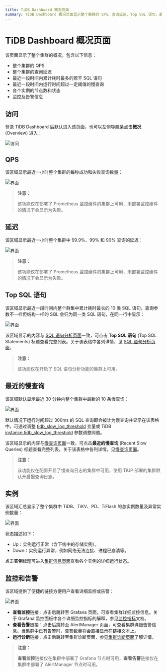 ```yaml
---
title: TiDB Dashboard 概况页面
summary: TiDB Dashboard 概况页面显示整个集群的 QPS、查询延迟、Top SQL 语句、最近的慢查询、实例状态和监控及告警信息。登录后默认进入该页面，也可通过左侧导航条点击概况进入。包含最近一小时整个集群的 QPS 和查询延迟，以及最近一段时间内累计耗时最多的 SQL 语句和运行时间超过一定阈值的慢查询。还显示各个实例的节点数和状态，以及提供了便捷的链接方便用户查看详细监控或告警。
---
```


# TiDB Dashboard 概况页面

该页面显示了整个集群的概况，包含以下信息：

- 整个集群的 QPS
- 整个集群的查询延迟
- 最近一段时间内累计耗时最多的若干 SQL 语句
- 最近一段时间内运行时间超过一定阈值的慢查询
- 各个实例的节点数和状态
- 监控及告警信息

## 访问

登录 TiDB Dashboard 后默认进入该页面，也可以左侧导航条点击**概况** (Overview) 进入：

![访问](https://docs-download.pingcap.com/media/images/docs-cn/dashboard/dashboard-overview-access-v650.png)

## QPS

该区域显示最近一小时整个集群的每秒成功和失败查询数量：

![界面](https://docs-download.pingcap.com/media/images/docs-cn/dashboard/dashboard-overview-qps.png)

> **注意：**
>
> 该功能仅在部署了 Prometheus 监控组件的集群上可用，未部署监控组件的情况下会显示为失败。

## 延迟

该区域显示最近一小时整个集群中 99.9%、99% 和 90% 查询的延迟：

![界面](https://docs-download.pingcap.com/media/images/docs-cn/dashboard/dashboard-overview-latency.png)

> **注意：**
>
> 该功能仅在部署了 Prometheus 监控组件的集群上可用，未部署监控组件的情况下会显示为失败。

## Top SQL 语句

该区域显示最近一段时间内整个群集中累计耗时最长的 10 类 SQL 语句。查询参数不一样但结构一样的 SQL 会归为同一类 SQL 语句，在同一行中显示：

![界面](https://docs-download.pingcap.com/media/images/docs-cn/dashboard/dashboard-overview-top-statements.png)

该区域显示的内容与 [SQL 语句分析页面](/dashboard/dashboard-statement-list.md)一致，可点击 **Top SQL 语句** (Top SQL Statements) 标题查看完整列表。关于该表格中各列详情，见 [SQL 语句分析页面](/dashboard/dashboard-statement-list.md)。

> **注意：**
>
> 该功能仅在开启了 SQL 语句分析功能的集群上可用。

## 最近的慢查询

该区域默认显示最近 30 分钟内整个集群中最新的 10 条慢查询：

![界面](https://docs-download.pingcap.com/media/images/docs-cn/dashboard/dashboard-overview-slow-query.png)

默认情况下运行时间超过 300ms 的 SQL 查询即会被计为慢查询并显示在该表格中。可通过调整 [tidb_slow_log_threshold](/system-variables.md#tidb_slow_log_threshold) 变量或 TiDB [instance.tidb_slow_log_threshold](/tidb-configuration-file.md#tidb_slow_log_threshold) 参数调整阈值。

该区域显示的内容与[慢查询页面](/dashboard/dashboard-slow-query.md)一致，可点击**最近的慢查询** (Recent Slow Queries) 标题查看完整列表。关于该表格中各列详情，见[慢查询页面](/dashboard/dashboard-slow-query.md)。

> **注意：**
>
> 该功能仅在配置开启了慢查询日志的集群中可用，使用 TiUP 部署的集群默认开启慢查询日志。

## 实例

该区域汇总显示了整个集群中 TiDB、TiKV、PD、TiFlash 的总实例数量及异常实例数量：

![界面](https://docs-download.pingcap.com/media/images/docs-cn/dashboard/dashboard-overview-instances.png)

状态描述如下：

- Up：实例运行正常（含下线中的存储实例）。
- Down：实例运行异常，例如网络无法连接、进程已崩溃等。

点击**实例**标题可进入[集群信息页面](/dashboard/dashboard-cluster-info.md)查看各个实例的详细运行状态。

## 监控和告警

该区域提供了便捷的链接方便用户查看详细监控或告警：

![界面](https://docs-download.pingcap.com/media/images/docs-cn/dashboard/dashboard-overview-monitor.png)

- **查看监控**链接：点击后跳转至 Grafana 页面，可查看集群详细监控信息。关于 Grafana 监控面板中各个详细监控指标的解释，参见[监控指标](/grafana-overview-dashboard.md)文档。
- **查看告警**链接：点击后跳转至 AlertManager 页面，可查看集群详细告警信息。当集群中已有告警时，告警数量将会直接显示在链接文本上。
- **运行诊断**链接：点击后跳转至集群诊断页面，参见[集群诊断页面](/dashboard/dashboard-diagnostics-access.md)了解详情。

> **注意：**
>
> **查看监控**链接仅在集群中部署了 Grafana 节点时可用，**查看告警**链接仅在集群中部署了 AlertManager 节点时可用。
